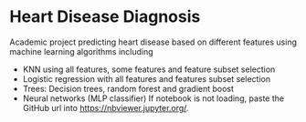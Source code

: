 # Heart Disease Diagnosis
Academic project predicting heart disease based on different features using machine learning algorithms including
  - KNN using all features, some features and feature subset selection
  - Logistic regression with all features and features subset selection
  - Trees: Decision trees, random forest and gradient boost
  - Neural networks (MLP classifier)
If notebook is not loading, paste the GitHub url into https://nbviewer.jupyter.org/.
